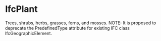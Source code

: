 IfcPlant
========

Trees, shrubs, herbs, grasses, ferns, and mosses.
NOTE: It is proposed to deprecate the PredefinedType attribute for existing IFC class IfcGeographicElement.
